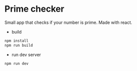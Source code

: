 # Prime checker
Small app that checks if your number is prime. Made with react.

- build
```sh
npm install
npm run build

```
- run dev server
```sh
npm run dev
```

